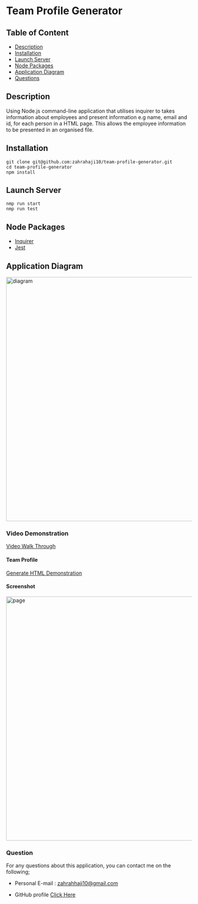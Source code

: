 # Team Profile Generator

## Table of Content

- [Description](#description)
- [Installation](#installation)
- [Launch Server](#Launch-server)
- [Node Packages](#node-packages)
- [Application Diagram](#application-diagram)
- [Questions](#questions)

## Description

Using Node.js command-line application that utilises inquirer to takes information about employees and present information e.g name, email and id, for each person in a HTML page. This allows the employee information to be presented in an organised file.

## Installation

```
git clone git@github.com:zahrahaji10/team-profile-generator.git
cd team-profile-generator
npm install
```

## Launch Server

```
nmp run start
nmp run test
```

## Node Packages

- [Inquirer](https://www.npmjs.com/package/inquirer)
- [Jest](https://www.npmjs.com/package/jest)

## Application Diagram

<img width="662" alt="diagram" src="https://user-images.githubusercontent.com/102627226/174457867-67d5cf59-e7e4-49ce-b4b9-d8f2bb25ea85.png">

### Video Demonstration

[Video Walk Through](https://drive.google.com/file/d/1kA1n1t65tFLt92wbS-T1aUHy9uXS70O_/view?usp=sharing)

#### Team Profile

[Generate HTML Demonstration](https://drive.google.com/file/d/1AYL5QWoTZ7VrSALgFObfFe-wSZ5YIs_l/view?usp=sharing)

#### Screenshot

<img width="662" alt="page" src="https://user-images.githubusercontent.com/102627226/174460247-3aa044f7-734c-4d17-a23d-b6ff33d7ad12.png">

### Question

For any questions about this application, you can contact me on the following;

- Personal E-mail : zahrahhaji10@gmail.com

- GitHub profile [Click Here](https://github.com/zahrahaji10)
